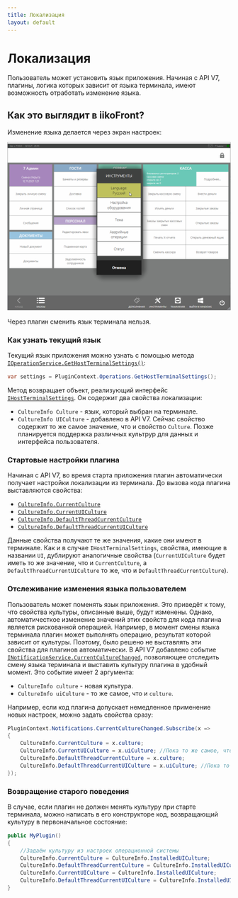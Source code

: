 ```yaml
---
title: Локализация
layout: default
---
```

# Локализация #

Пользователь может установить язык приложения. Начиная с API V7, плагины, логика которых зависит от языка терминала, имеют возможность отработать изменение языка. 

## Как это выглядит в iikoFront?

Изменение языка делается через экран настроек:

![changeLanguage](../../img/localization/changeLanguage.png)

Через плагин сменить язык терминала нельзя.

### Как узнать текущий язык

Текущий язык приложения можно узнать с помощью метода [`IOperationService.GetHostTerminalSettings()`](https://iiko.github.io/front.api.sdk/v7/html/M_Resto_Front_Api_IOperationService_GetHostTerminalSettings.htm):
```cs
var settings = PluginContext.Operations.GetHostTerminalSettings();
```
Метод возвращает объект, реализующий интерфейс [`IHostTerminalSettings`](https://iiko.github.io/front.api.sdk/v7/html/T_Resto_Front_Api_Data_Organization_IHostTerminalSettings.htm). Он содержит два свойства локализации:
- `CultureInfo Culture` - язык, который выбран на терминале.
- `CultureInfo UICulture` - добавлено в API V7. Сейчас свойство содержит то же самое значение, что и свойство `Culture`. Позже планируется поддержка различных культрур для данных и интерфейса пользователя. 

### Стартовые настройки плагина

Начиная с API V7, во время старта приложения плагин автоматически получает настройки локализации из терминала. До вызова кода плагина выставляются свойства:

- [`CultureInfo.CurrentCulture`](https://docs.microsoft.com/ru-ru/dotnet/api/system.globalization.cultureinfo.currentculture?view=net-6.0)
- [`CultureInfo.CurrentUICulture`](https://docs.microsoft.com/ru-ru/dotnet/api/system.globalization.cultureinfo.currentuiculture?view=net-6.0)
- [`CultureInfo.DefaultThreadCurrentCulture`](https://docs.microsoft.com/ru-ru/dotnet/api/system.globalization.cultureinfo.defaultthreadcurrentculture?view=net-6.0)
- [`CultureInfo.DefaultThreadCurrentUICulture`](https://docs.microsoft.com/ru-ru/dotnet/api/system.globalization.cultureinfo.defaultthreadcurrentuiculture?view=net-6.0)

Данные свойства получают те же значения, какие они имеют в терминале. Как и в случае `IHostTerminalSettings`, свойства, имеющие в названии `UI`, дублируют аналогичные свойства (`CurrentUICulture` будет иметь то же значение, что и `CurrentCulture`, а `DefaultThreadCurrentUICulture` то же, что и `DefaultThreadCurrentCulture`).

### Отслеживание изменения языка пользователем

Пользователь может поменять язык приложения. Это приведёт к тому, что свойства культуры, описанные выше, будут изменены. Однако, автоматичесткое изменение значений этих свойств для кода плагина является рискованной операцией. Например, в момент смены языка терминала плагин может выполнять операцию, результат которой зависит от культуры. Поэтому, было решено не выставлять эти свойства для плагинов автоматически. В API V7 добавлено событие [`INotificationService.CurrentCultureChanged`](https://iiko.github.io/front.api.sdk/v7/html/P_Resto_Front_Api_INotificationService_CurrentCultureChanged.htm), позволяющее отследить смену языка терминала и выставить культуру плагина в удобный момент. Это событие имеет 2 аргумента:

- `CultureInfo culture` - новая культура.
- `CultureInfo uiCulture` - то же самое, что и `culture`.

Например, если код плагина допускает немедленное применение новых настроек, можно задать свойства сразу:

```cs
PluginContext.Notifications.CurrentCultureChanged.Subscribe(x =>
{
    CultureInfo.CurrentCulture = x.culture;
    CultureInfo.CurrentUICulture = x.uiCulture; //Пока то же самое, что и x.culture
    CultureInfo.DefaultThreadCurrentCulture = x.culture;
    CultureInfo.DefaultThreadCurrentUICulture = x.uiCulture; //Пока то же самое, что и x.culture
});
```

### Возвращение старого поведения

В случае, если плагин не должен менять культуру при старте терминала, можно написать в его конструкторе код, возвращающий культуру в первоначальное состояние:

```cs
public MyPlugin()
{
    //Задаём культуру из настроек операционной системы
    CultureInfo.CurrentCulture = CultureInfo.InstalledUICulture;
    CultureInfo.DefaultThreadCurrentCulture = CultureInfo.InstalledUICulture;
    CultureInfo.CurrentUICulture = CultureInfo.InstalledUICulture;
    CultureInfo.DefaultThreadCurrentUICulture = CultureInfo.InstalledUICulture;
}
```